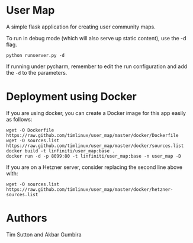 User Map
========

A simple flask application for creating user community maps.

To run in debug mode (which will also serve up static content), use the -d
flag.

``python runserver.py -d``


If running under pycharm, remember to edit the run configuration and add the
``-d`` to the parameters.

Deployment using Docker
=======================

If you are using docker, you can create a Docker image for this app easily as
follows:

```
wget -O Dockerfile https://raw.github.com/timlinux/user_map/master/docker/Dockerfile
wget -O sources.list https://raw.github.com/timlinux/user_map/master/docker/sources.list
docker build -t linfiniti/user_map:base .
docker run -d -p 8099:80 -t linfiniti/user_map:base -n user_map -D
```

If you are on a Hetzner server, consider replacing the second line above with:

```
wget -O sources.list https://raw.github.com/timlinux/user_map/master/docker/hetzner-sources.list
```

Authors
=======

Tim Sutton and Akbar Gumbira
